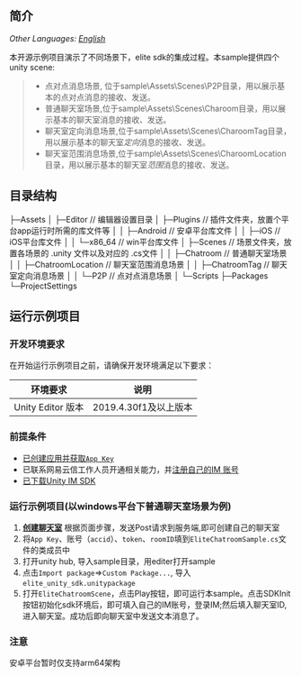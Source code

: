 ## 简介
_Other Languages: [English](README.md)_

本开源示例项目演示了不同场景下，elite sdk的集成过程。本sample提供四个unity scene:

>* 点对点消息场景, 位于sample\Assets\Scenes\P2P目录，用以展示基本的点对点消息的接收、发送。
>* 普通聊天室场景,位于sample\Assets\Scenes\Charoom目录，用以展示基本的聊天室消息的接收、发送。
>* 聊天室定向消息场景,位于sample\Assets\Scenes\CharoomTag目录，用以展示基本的聊天室*定向*消息的接收、发送。
>* 聊天室范围消息场景,位于sample\Assets\Scenes\CharoomLocation目录，用以展示基本的聊天室*范围*消息的接收、发送。

## 目录结构
├─Assets
│  ├─Editor                     // 编辑器设置目录
│  ├─Plugins                    // 插件文件夹，放置个平台app运行时所需的库文件等
│  │  ├─Android                 // 安卓平台库文件
│  │  ├─iOS                     // iOS平台库文件
│  │  └─x86_64                  // win平台库文件
│  ├─Scenes                     // 场景文件夹，放置各场景的 .unity 文件以及对应的 .cs文件
│  │  ├─Chatroom                // 普通聊天室场景
│  │  ├─ChatroomLocation        // 聊天室范围消息场景
│  │  ├─ChatroomTag             // 聊天室定向消息场景
│  │  └─P2P                     // 点对点消息场景
│  └─Scripts
├─Packages
└─ProjectSettings

## 运行示例项目

### 开发环境要求

在开始运行示例项目之前，请确保开发环境满足以下要求：

| 环境要求 | 说明 |
|--------|--------|
| Unity Editor 版本 | 2019.4.30f1及以上版本 |


### 前提条件
- [已创建应用并获取`App Key`](https://doc.yunxin.163.com/nertc/docs/DE3NDM0NTI?platform=unity)
- 已联系网易云信工作人员开通相关能力，并[注册自己的IM 账号](https://doc.yunxin.163.com/messaging/docs/jMwMTQxODk?platform=android)
- [已下载Unity IM SDK](https://yx-web-nosdn.netease.im/package/1663060266301/elite_unity_sdk_0.3.0.7z?download=elite_unity_sdk_0.3.0.7z)

### 运行示例项目(以windows平台下普通聊天室场景为例)
1. [**创建聊天室**](https://doc.yunxin.163.com/messaging/docs/jA0MzQxOTI?platform=server) 根据页面步骤，发送Post请求到服务端,即可创建自己的聊天室
2. 将`App Key`、账号（`accid`）、`token`、`roomID`填到`EliteChatroomSample.cs`文件的类成员中
3. 打开unity hub, 导入sample目录，用editer打开sample
4. 点击`Import package`=>`Custom Package...`, 导入`elite_unity_sdk.unitypackage`
5. 打开`EliteChatroomScene`，点击Play按钮，即可运行本sample。点击SDKInit按钮初始化sdk环境后，即可填入自己的IM账号，登录IM;然后填入聊天室ID,进入聊天室。成功后即向聊天室中发送文本消息了。

### 注意
安卓平台暂时仅支持arm64架构
